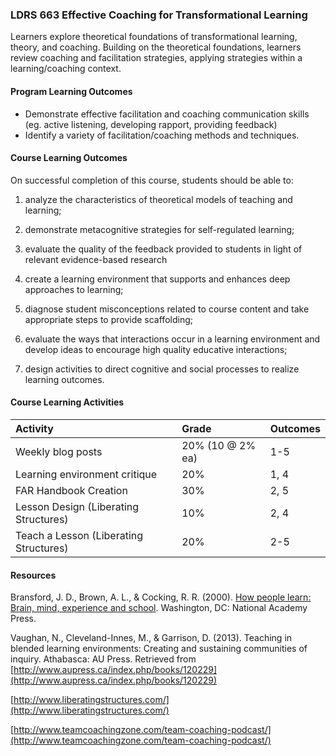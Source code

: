 ### LDRS  663 Effective Coaching for Transformational Learning

Learners explore theoretical foundations of transformational learning, theory, and coaching. Building on the theoretical foundations, learners review coaching and facilitation strategies, applying strategies within a learning/coaching context.

#### Program Learning Outcomes

* Demonstrate effective facilitation and coaching communication skills \(eg. active listening, developing rapport, providing feedback\)
* Identify a variety of facilitation/coaching methods and techniques.

#### Course Learning Outcomes

On successful completion of this course, students should be able to:

1. analyze the characteristics of theoretical models of teaching and learning;

2. demonstrate metacognitive strategies for self-regulated learning;

3. evaluate the quality of the feedback provided to students in light of relevant evidence-based research

4. create a learning environment that supports and enhances deep approaches to learning;

5. diagnose student misconceptions related to course content and take appropriate steps to provide scaffolding;

6. evaluate the ways that interactions occur in a learning environment and develop ideas to encourage high quality educative interactions;

7. design activities to direct cognitive and social processes to realize learning outcomes.

#### Course Learning Activities

| Activity | Grade | Outcomes |
| :--- | :--- | :--- |
| Weekly blog posts | 20% \(10 @ 2% ea\) | 1-5 |
| Learning environment critique | 20% | 1, 4 |
| FAR Handbook Creation | 30% | 2, 5 |
| Lesson Design \(Liberating Structures\) | 10% | 2, 4 |
| Teach a Lesson \(Liberating Structures\) | 20% | 2-5 |

#### Resources

Bransford, J. D., Brown, A. L., & Cocking, R. R. \(2000\). [How people learn: Brain, mind, experience and school](https://www.nap.edu/read/9853/chapter/1). Washington, DC: National Academy Press.

Vaughan, N., Cleveland-Innes, M., & Garrison, D. \(2013\). Teaching in blended learning environments: Creating and sustaining communities of inquiry. Athabasca: AU Press. Retrieved from [http://www.aupress.ca/index.php/books/120229](http://www.aupress.ca/index.php/books/120229)

[http://www.liberatingstructures.com/](http://www.liberatingstructures.com/)

[http://www.teamcoachingzone.com/team-coaching-podcast/](http://www.teamcoachingzone.com/team-coaching-podcast/)

